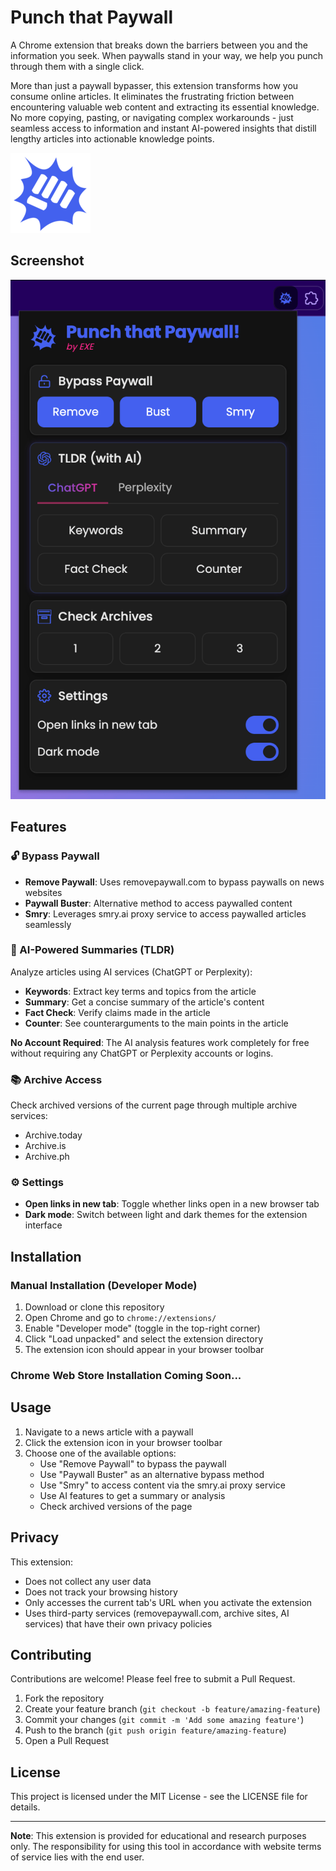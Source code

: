 # Punch that Paywall

A Chrome extension that breaks down the barriers between you and the information you seek. When paywalls stand in your way, we help you punch through them with a single click.

More than just a paywall bypasser, this extension transforms how you consume online articles. It eliminates the frustrating friction between encountering valuable web content and extracting its essential knowledge. No more copying, pasting, or navigating complex workarounds - just seamless access to information and instant AI-powered insights that distill lengthy articles into actionable knowledge points.

![Punch that Paywall Logo](icons/icon128.png)

## Screenshot

![Punch that Paywall Screenshot](Screenshot.png)

## Features

### 🔓 Bypass Paywall

- **Remove Paywall**: Uses removepaywall.com to bypass paywalls on news websites
- **Paywall Buster**: Alternative method to access paywalled content
- **Smry**: Leverages smry.ai proxy service to access paywalled articles seamlessly

### 🤖 AI-Powered Summaries (TLDR)

Analyze articles using AI services (ChatGPT or Perplexity):

- **Keywords**: Extract key terms and topics from the article
- **Summary**: Get a concise summary of the article's content
- **Fact Check**: Verify claims made in the article
- **Counter**: See counterarguments to the main points in the article

**No Account Required**: The AI analysis features work completely for free without requiring any ChatGPT or Perplexity accounts or logins.

### 📚 Archive Access

Check archived versions of the current page through multiple archive services:

- Archive.today
- Archive.is
- Archive.ph

### ⚙️ Settings

- **Open links in new tab**: Toggle whether links open in a new browser tab
- **Dark mode**: Switch between light and dark themes for the extension interface

## Installation

### Manual Installation (Developer Mode)

1. Download or clone this repository
2. Open Chrome and go to `chrome://extensions/`
3. Enable "Developer mode" (toggle in the top-right corner)
4. Click "Load unpacked" and select the extension directory
5. The extension icon should appear in your browser toolbar

### Chrome Web Store Installation Coming Soon...

## Usage

1. Navigate to a news article with a paywall
2. Click the extension icon in your browser toolbar
3. Choose one of the available options:
   - Use "Remove Paywall" to bypass the paywall
   - Use "Paywall Buster" as an alternative bypass method
   - Use "Smry" to access content via the smry.ai proxy service
   - Use AI features to get a summary or analysis
   - Check archived versions of the page

## Privacy

This extension:

- Does not collect any user data
- Does not track your browsing history
- Only accesses the current tab's URL when you activate the extension
- Uses third-party services (removepaywall.com, archive sites, AI services) that have their own privacy policies

## Contributing

Contributions are welcome! Please feel free to submit a Pull Request.

1. Fork the repository
2. Create your feature branch (`git checkout -b feature/amazing-feature`)
3. Commit your changes (`git commit -m 'Add some amazing feature'`)
4. Push to the branch (`git push origin feature/amazing-feature`)
5. Open a Pull Request

## License

This project is licensed under the MIT License - see the LICENSE file for details.

---

**Note**: This extension is provided for educational and research purposes only. The responsibility for using this tool in accordance with website terms of service lies with the end user.
